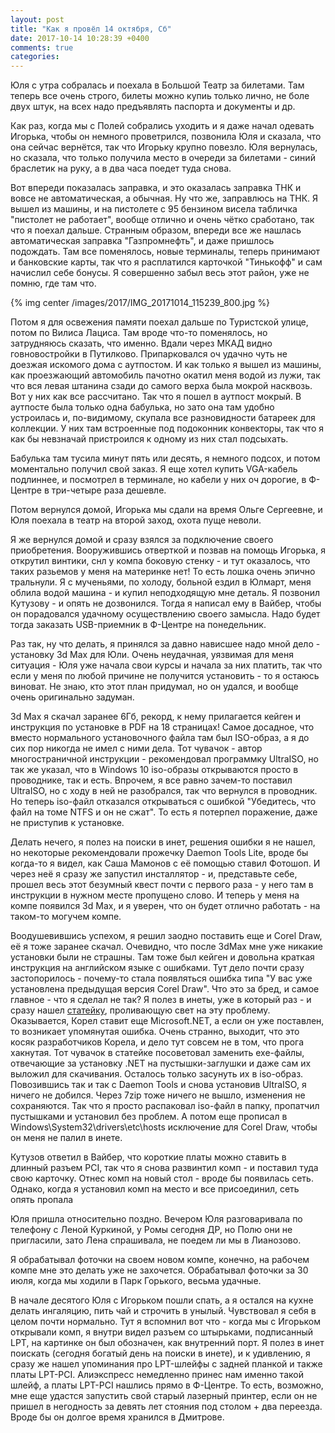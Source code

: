 ```yaml
---
layout: post
title: "Как я провёл 14 октября, Сб"
date: 2017-10-14 10:28:39 +0400
comments: true
categories: 
---
```


Юля с утра собралась и поехала в Большой Театр за билетами. Там теперь все очень строго, билеты можно купиь только лично, не боле двух штук, на всех надо предъявлять паспорта и документы и др.


Как раз, когда мы с Полей собрались уходить и я даже начал одевать Игорька, чтобы он немного проветрился, позвонила Юля и сказала, что она сейчас вернётся, так что Игорьку крупно повезло. Юля вернулась, но сказала, что только получила место в очереди за билетами - синий браслетик на руку, а в два часа поедет туда снова.

Вот впереди показалась заправка, и это оказалась заправка ТНК и вовсе не автоматическая, а обычная. Ну что же, заправлюсь на ТНК. Я вышел из машины, и на пистолете с 95 бензином висела табличка "пистолет не работает", вообще отлично и очень чётко сработано, так что я поехал дальше. Странным образом, впереди все же нашлась автоматическая заправка "Газпромнефть", и даже пришлось подождать. Там все поменялось, новые терминалы, теперь принимают и банковские карты, так что я расплатился карточкой "Тинькофф" и сам начислил себе бонусы. Я совершенно забыл весь этот район, уже не помню, где там что.

{% img center /images/2017/IMG_20171014_115239_800.jpg %}

Потом я для освежения памяти поехал дальше по Туристской улице, потом по Вилиса Лациса. Там вроде что-то поменялось, но затрудняюсь сказать, что именно. Вдали через МКАД видно говновостройки в Путилково. Припарковался оч удачно чуть не доезжая искомого дома с аутпостом. И как только я вышел из машины, как проезжающий автомобиль пачотно окатил меня водой из лужи, так что вся левая штанина сзади до самого верха была мокрой насквозь. Вот у них как все рассчитано. Так что я пошел в аутпост мокрый. В аутпосте была только одна бабулька, но зато она там удобно устроилась и, по-видимому, скупала все разновидности батареек для коллекции. У них там встроенные под подоконник конвекторы, так что я как бы невзначай пристроился к одному из них стал подсыхать.

Бабулька там тусила минут пять или десять, я немного подсох, и потом моментально получил свой заказ. Я еще хотел купить VGA-кабель подлиннее, и посмотрел в терминале, но кабели у них оч дорогие, в Ф-Центре в три-четыре раза дешевле.

Потом вернулся домой, Игорька мы сдали на время Ольге Сергеевне, и Юля поехала в театр на второй заход, охота пуще неволи.

Я же вернулся домой и сразу взялся за подключение своего приобретения. Вооружившись отверткой и позвав на помощь Игорька, я открутил винтики, снл у компа боковую стенку - и тут оказалось, что таких разьемов у меня на материнке нет! То есть лошка очень эпично тральнули. Я с мученьями, по холоду, больной ездил в Юлмарт, меня облила водой машина - и купил неподходящую мне деталь. Я позвонил Кутузову - и опять не дозвонился. Тогда я написал ему в Вайбер, чтобы он порадовался удачному осуществлению своего замысла. Надо будет тогда заказать USB-приемник в Ф-Центре на понедельник.

Раз так, ну что делать, я принялся за давно нависшее надо мной дело - установку Зd Max для Юли. Очень неудачная, уязвимая для меня ситуация - Юля уже начала свои курсы и начала за них платить, так что если у меня по любой причине не получится установить - то я остаюсь виноват. Не знаю, кто этот план придумал, но он удался, и вообще очень оригинально задуман.

3d Max я скачал заранее 6Гб, рекорд, к нему прилагается кейген и инструкция по установке в PDF на 18 страницах! Самое досадное, что вместо нормального установочного файла там был ISO-образ, а я до сих пор никогда не имел с ними дела. Тот чувачок - автор многостраничной инструкции - рекомендовал программку UltraISO, но так же указал, что в Windows 10 iso-образы открываются просто в проводнике, так и есть. Впрочем, я все равно зачем-то поставил UltraISO, но с ходу в ней не разобрался, так что вернулся в проводник. Но теперь iso-файл отказался открываться с ошибкой "Убедитесь, что файл на томе NTFS и он не сжат". То есть я потерпел поражение, даже не приступив к установке.

Делать нечего, я полез на поиски в инет, решения ошибки я не нашел, но некоторые рекомендовали прожечку Daemon Tools Lite, вроде бы когда-то я видел, как Саша Мамонов с её помощью ставил Фотошоп. И через неё я сразу же запустил инсталлятор - и, представьте себе, прошел весь этот безумный квест почти с первого раза - у него там в инструкции в нужном месте пропущено слово. И теперь у меня на компе появился 3d Max, и я уверен, что он будет отлично работать - на таком-то могучем компе.

Воодушевившись успехом, я решил заодно поставить еще и Corel Draw, её я тоже заранее скачал. Очевидно, что после 3dMax мне уже никакие установки были не страшны. Там тоже был кейген и довольна краткая инструкция на английском языке с ошибками. Тут дело почти сразу застопорилось - почему-то стала появляться ошибка типа "У вас уже установлена предыдущая версия Corel Draw". Что это за бред, и самое главное - что я сделал не так? Я полез в инеты, уже в который раз - и сразу нашел [статейку](https://www.google.ru/url?sa=t&rct=j&q=&esrc=s&source=web&cd=1&cad=rja&uact=8&ved=0ahUKEwi91Njk3_DWAhXpDZoKHeKxB2gQFggmMAA&url=http%3A%2F%2Fcodius.ru%2Farticles%2FCorelDRAW_Graphics_Suite_X8_%25D0%259D%25D0%25B5%25D0%25B2%25D0%25BE%25D0%25B7%25D0%25BC%25D0%25BE%25D0%25B6%25D0%25BD%25D0%25BE_%25D1%2583%25D1%2581%25D1%2582%25D0%25B0%25D0%25BD%25D0%25BE%25D0%25B2%25D0%25B8%25D1%2582%25D1%258C_%25D0%25B4%25D0%25B0%25D0%25BD%25D0%25BD%25D1%258B%25D0%25B9_%25D0%25BF%25D1%2580%25D0%25BE%25D0%25B4%25D1%2583%25D0%25BA%25D1%2582_%25D0%25BF%25D0%25BE%25D1%2581%25D0%25BA%25D0%25BE%25D0%25BB%25D1%258C%25D0%25BA%25D1%2583_%25D1%2583%25D0%25B6%25D0%25B5_%25D1%2583%25D1%2581%25D1%2582%25D0%25B0%25D0%25BD%25D0%25BE%25D0%25B2%25D0%25BB%25D0%25B5%25D0%25BD%25D0%25B0_%25D0%25B4%25D1%2580%25D1%2583%25D0%25B3%25D0%25B0%25D1%258F_%25D0%25B2&usg=AOvVaw35l6pmOE0MPGisA54kIf3-), проливающую свет на эту проблему. Оказывается, Корел ставит еще Microsoft.NET, а если он уже поставлен, то возникает упомянутая ошибка. Очень странно, выходит, что это косяк разработчиков Корела, и дело тут совсем не в том, что прога хакнутая. Тот чувачок в статейке посоветовал заменить exe-файлы, отвечающие за установку .NET на пустышки-заглушки и даже сам их выложил для скачивания. Осталось только засунуть их в iso-образ. Повозившись так и так с Daemon Tools и снова установив UltraISO, я ничего не добился. Через 7zip тоже ничего не вышло, изменения не сохраняются. Так что я просто распаковал iso-файл в папку, пропатчил пустышками и установил без проблем. А потом еще прописал в Windows\System32\drivers\etc\hosts исключение для Corel Draw, чтобы он меня не палил в инете.


Кутузов ответил в Вайбер, что короткие платы можно ставить в длинный разъем PCI, так что я снова развинтил комп - и поставил туда свою карточку. Отнес комп на новый стол - вроде бы появилась сеть. Однако, когда я установил комп на место и все присоединил, сеть опять пропала

Юля пришла относительно поздно. Вечером Юля разговаривала по телефону с Леной Куркиной, у Ромы сегодня ДР, но Полю они не пригласили, зато Лена спрашивала, не поедем ли мы в Лианозово.

Я обрабатывал фоточки на своем новом компе, конечно, на рабочем компе мне это делать уже не захочется. Обрабатывал фоточки за 30 июля, когда мы ходили в Парк Горького, весьма удачные.

В начале десятого Юля с Игорьком пошли спать, а я остался на кухне делать ингаляцию, пить чай и строчить в унылый. Чувствовал я себя в целом почти нормально. Тут я вспомнил вот что - когда мы с Игорьком открывали комп, я внутри видел разъем со штырьками, подписанный LPT, на картинке он был обозначен, как внутренний порт. Я полез в инет поискать (сегодня богатый день на поиски в инете), и к удивлению, я сразу же нашел упоминания про LPT-шлейфы с задней планкой и также платы LPT-PCI. Алиэкспресс немедленно принес нам именно такой шлейф, а платы LPT-PCI нашлись прямо в Ф-Центре. То есть, возможно, мне еще удастся запустить свой старый лазерный принтер, если он не пришел в негодность за девять лет стояния под столом + два переезда. Вроде бы он долгое время хранился в Дмитрове.